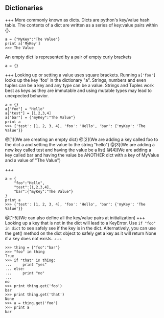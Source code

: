 ## Dictionaries
+++
More commonly known as dicts. Dicts are python's key/value hash table. The contents of a dict are written as a series of key:value pairs within {}.
```
a = {"MyKey":"The Value"}
print a['MyKey']
>>> The Value
```
An empty dict is represented by a pair of empty curly brackets
```
a = {}
```
+++
Looking up or setting a value uses square brackets. Running `a['foo']` looks up the key 'foo' in the dictionary "a". Strings, numbers and even tuples can be a key and any type can be a value. Strings and Tuples work best as keys as they are immutable and using mutable types may lead to unexpected behavior.
```
a = {}
a["foo"] = "Hello"
a["test"] = [1,2,3,4]
a["bar"] = {"myKey":"The Value"}
print a
>>> {'test': [1, 2, 3, 4], 'foo': 'Hello', 'bar': {'myKey': 'The Value'}}
```
@[1](We are creating an empty dict)
@[2](We are adding a key called foo to the dict a and setting the value to the string "hello")
@[3](We are adding a new key called test and having the value be a list)
@[4](We are adding a key called bar and having the value be ANOTHER dict with a key of MyValue and a value of "The Value")

+++
```
a = {
    "foo":"Hello",
    "test":[1,2,3,4],
    "bar":{"myKey":"The Value"}
}
print a
>>> {'test': [1, 2, 3, 4], 'foo': 'Hello', 'bar': {'myKey': 'The Value'}}
```
@[1-5](We can also define all the key/value pairs at initialization)
+++
Looking up a key that is not in the dict will lead to a KeyError. Use `if "foo" in dict` to see safely see if the key is in the dict. Alternatively, you can use the get() method on the dict object to safely get a key as it will return None if a key does not exists.
+++
```
>>> thing = {"foo":"bar"}
>>> "foo" in thing
True
>>> if "that" in thing:
...     print "yes"
... else:
...     print "no"
...
no
>>> print thing.get('foo')
bar
>>> print thing.get('that')
None
>>> a = thing.get('foo')
>>> print a
bar
```
